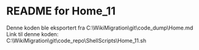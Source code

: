 # README for Home_11
Denne koden ble eksportert fra C:\WikiMigration\git\code_dump\Home.md
Link til denne koden: C:\WikiMigration\git\code_repo\ShellScripts\Home_11.sh
